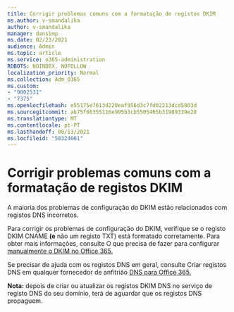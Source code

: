 ```yaml
---
title: Corrigir problemas comuns com a formatação de registos DKIM
ms.author: v-smandalika
author: v-smandalika
manager: dansimp
ms.date: 02/23/2021
audience: Admin
ms.topic: article
ms.service: o365-administration
ROBOTS: NOINDEX, NOFOLLOW
localization_priority: Normal
ms.collection: Adm_O365
ms.custom:
- "9002531"
- "7375"
ms.openlocfilehash: e55175e7613d220eaf956d3c7fd02213dcd5803d
ms.sourcegitcommit: ab75f66355116e995b3cb5505465b31989339e28
ms.translationtype: MT
ms.contentlocale: pt-PT
ms.lasthandoff: 08/13/2021
ms.locfileid: "58324001"
---
```

# <a name="fix-common-problems-with-dkim-record-formatting"></a>Corrigir problemas comuns com a formatação de registos DKIM

A maioria dos problemas de configuração do DKIM estão relacionados com registos DNS incorretos.

Para corrigir os problemas de configuração do DKIM, verifique se o registo DKIM CNAME **(e** não um registo TXT) está formatado corretamente. Para obter mais informações, consulte O que precisa de fazer para configurar [manualmente o DKIM no Office 365.](https://docs.microsoft.com/microsoft-365/security/office-365-security/use-dkim-to-validate-outbound-email)

Se precisar de ajuda com os registos DNS em geral, consulte Criar registos DNS em qualquer fornecedor de anfitrião [DNS para Office 365.](https://docs.microsoft.com/microsoft-365/admin/get-help-with-domains/create-dns-records-at-any-dns-hosting-provider)

**Nota:** depois de criar ou atualizar os registos DKIM DNS no serviço de registo DNS do seu domínio, terá de aguardar que os registos DNS propaguem.
